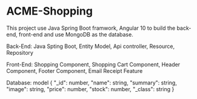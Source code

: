 # ACME-Shopping

This project use Java Spring Boot framwork, Angular 10 to build the back-end, front-end and use MongoDB as the database.

Back-End:
Java Spting Boot,
Entity Model,
Api controller,
Resource,
Repository

Front-End:
Shopping Component,
Shopping Cart Component,
Header Component,
Footer Component,
Email Receipt Feature

Database:
model 
{
    "_id": number,
    "name": string,
    "summary": string,
    "image": string,
    "price": number,
    "stock": number,
    "_class": string
}
